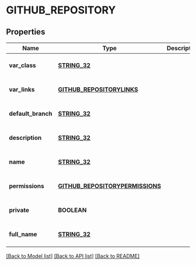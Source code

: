 # GITHUB_REPOSITORY

## Properties
Name | Type | Description | Notes
------------ | ------------- | ------------- | -------------
**var_class** | [**STRING_32**](STRING_32.md) |  | [optional] [default to null]
**var_links** | [**GITHUB_REPOSITORYLINKS**](GithubRepositorylinks.md) |  | [optional] [default to null]
**default_branch** | [**STRING_32**](STRING_32.md) |  | [optional] [default to null]
**description** | [**STRING_32**](STRING_32.md) |  | [optional] [default to null]
**name** | [**STRING_32**](STRING_32.md) |  | [optional] [default to null]
**permissions** | [**GITHUB_REPOSITORYPERMISSIONS**](GithubRepositorypermissions.md) |  | [optional] [default to null]
**private** | **BOOLEAN** |  | [optional] [default to null]
**full_name** | [**STRING_32**](STRING_32.md) |  | [optional] [default to null]

[[Back to Model list]](../README.md#documentation-for-models) [[Back to API list]](../README.md#documentation-for-api-endpoints) [[Back to README]](../README.md)


